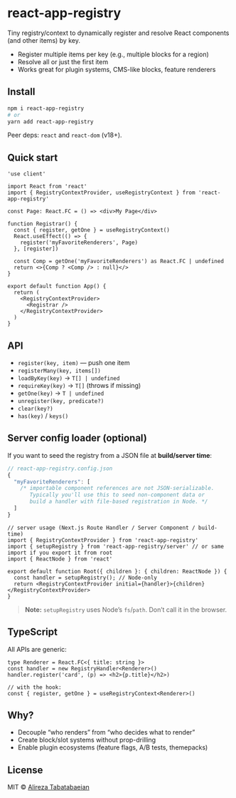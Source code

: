# react-app-registry

Tiny registry/context to dynamically register and resolve React components (and other items) by key.

- Register multiple items per key (e.g., multiple blocks for a region)
- Resolve all or just the first item
- Works great for plugin systems, CMS-like blocks, feature renderers

## Install

```bash
npm i react-app-registry
# or
yarn add react-app-registry
```

Peer deps: `react` and `react-dom` (v18+).

## Quick start

```tsx
'use client'

import React from 'react'
import { RegistryContextProvider, useRegistryContext } from 'react-app-registry'

const Page: React.FC = () => <div>My Page</div>

function Registrar() {
  const { register, getOne } = useRegistryContext()
  React.useEffect(() => {
    register('myFavoriteRenderers', Page)
  }, [register])

  const Comp = getOne('myFavoriteRenderers') as React.FC | undefined
  return <>{Comp ? <Comp /> : null}</>
}

export default function App() {
  return (
    <RegistryContextProvider>
      <Registrar />
    </RegistryContextProvider>
  )
}
```

## API

- `register(key, item)` — push one item
- `registerMany(key, items[])`
- `loadByKey(key)` → `T[] | undefined`
- `requireKey(key)` → `T[]` (throws if missing)
- `getOne(key)` → `T | undefined`
- `unregister(key, predicate?)`
- `clear(key?)`
- `has(key)` / `keys()`

## Server config loader (optional)

If you want to seed the registry from a JSON file at **build/server time**:

```ts
// react-app-registry.config.json
{
  "myFavoriteRenderers": [
    /* importable component references are not JSON-serializable.
       Typically you'll use this to seed non-component data or
       build a handler with file-based registration in Node. */
  ]
}
```

```tsx
// server usage (Next.js Route Handler / Server Component / build-time)
import { RegistryContextProvider } from 'react-app-registry'
import { setupRegistry } from 'react-app-registry/server' // or same import if you export it from root
import { ReactNode } from 'react'

export default function Root({ children }: { children: ReactNode }) {
  const handler = setupRegistry(); // Node-only
  return <RegistryContextProvider initial={handler}>{children}</RegistryContextProvider>
}
```

> **Note:** `setupRegistry` uses Node’s `fs`/`path`. Don’t call it in the browser.

## TypeScript

All APIs are generic:

```tsx
type Renderer = React.FC<{ title: string }>
const handler = new RegistryHandler<Renderer>()
handler.register('card', (p) => <h2>{p.title}</h2>)

// with the hook:
const { register, getOne } = useRegistryContext<Renderer>()
```

## Why?

- Decouple “who renders” from “who decides what to render”
- Create block/slot systems without prop-drilling
- Enable plugin ecosystems (feature flags, A/B tests, themepacks)

## License

MIT © [Alireza Tabatabaeian](https://github.com/Alireza-Tabatabaeian)

